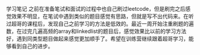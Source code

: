 学习笔记
之前在准备笔试和面试的过程中也自己刷过leetcode，但是刷完之后感觉效果不明显，在笔试中遇到类似的题目感觉有思路，但就是写不出代码来。在听过超哥的课程后，发现自己之前学习的方法是低效的。最近一周开始注重刷题的遍数，在过完几遍高频的array和linkedlist的题目后，感觉效果比以前的学习方法好，遇到同类型题目做起来感觉更加顺手了。希望在训练营继续跟着超哥学习，能够看到自己的进步。